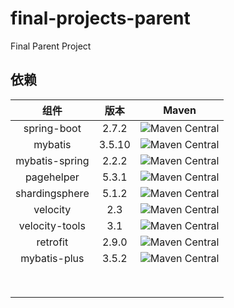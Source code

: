 # final-projects-parent

Final Parent Project

## 依赖

|       组件       |   版本   |                                                    Maven                                                     |
|:--------------:|:------:|:------------------------------------------------------------------------------------------------------------:|
|  spring-boot   | 2.7.2  | ![Maven Central](https://img.shields.io/maven-central/v/org.springframework.boot/spring-boot-starter-parent) |
|    mybatis     | 3.5.10 |                 ![Maven Central](https://img.shields.io/maven-central/v/org.mybatis/mybatis)                 |
| mybatis-spring | 2.2.2  | ![Maven Central](https://img.shields.io/maven-central/v/org.mybatis.spring.boot/mybatis-spring-boot-starter) |
|   pagehelper   | 5.3.1  |          ![Maven Central](https://img.shields.io/maven-central/v/com.github.pagehelper/pagehelper)           |
| shardingsphere | 5.1.2  | ![Maven Central](https://img.shields.io/maven-central/v/org.apache.shardingsphere/shardingsphere-jdbc-core)  |
|    velocity    |  2.3   |      ![Maven Central](https://img.shields.io/maven-central/v/org.apache.velocity/velocity-engine-core)       |
| velocity-tools |  3.1   |  ![Maven Central](https://img.shields.io/maven-central/v/org.apache.velocity.tools/velocity-tools-generic)   |
|    retrofit    | 2.9.0  |           ![Maven Central](https://img.shields.io/maven-central/v/com.squareup.retrofit2/retrofit)           |
|  mybatis-plus  | 3.5.2  |              ![Maven Central](https://img.shields.io/maven-central/v/com.baomidou/mybatis-plus)              |
|                |        |                                                                                                              |
|                |        |                                                                                                              |
|                |        |                                                                                                              |
|                |        |                                                                                                              |
|                |        |                                                                                                              |
|                |        |                                                                                                              |
|                |        |                                                                                                              |
|                |        |                                                                                                              |
